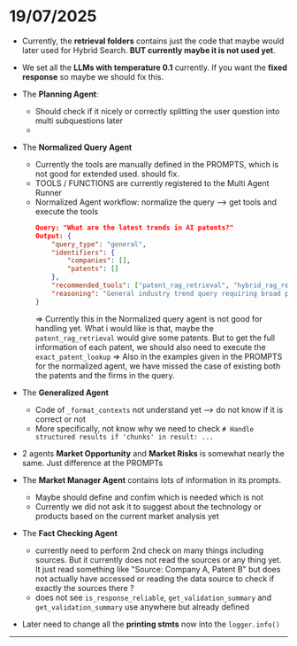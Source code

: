 # 19/07/2025 

- Currently, the **retrieval folders** contains just the code that maybe would later used for Hybrid Search. **BUT currently maybe it is not used yet**. 

- We set all the **LLMs with temperature 0.1** currently. If you want the **fixed response** so maybe we should fix this.

- The **Planning Agent**: 
  - Should check if it nicely or correctly splitting the user question into multi subquestions later 
  - 

- The **Normalized Query Agent**
  - Currently the tools are manually defined in the PROMPTS, which is not good for extended used. should fix.
  - TOOLS / FUNCTIONS are currently registered to the Multi Agent Runner 
  - Normalized Agent workflow: normalize the query --> get tools and execute the tools
    ```json
    Query: "What are the latest trends in AI patents?"
    Output: {
        "query_type": "general",
        "identifiers": {
            "companies": [],
            "patents": []
        },
        "recommended_tools": ["patent_rag_retrieval", "hybrid_rag_retrieval"],
        "reasoning": "General industry trend query requiring broad patent analysis"
    }
    ```
    => Currently this in the Normalized query agent is not good for handling yet. What i would like is that, maybe the ```patent_rag_retrieval``` would give some patents. But to get the full information of each patent, we should also need to execute the ```exact_patent_lookup```
    => Also in the examples given in the PROMPTS for the normalized agent, we have missed the case of existing both the patents and the firms in the query. 

- The **Generalized Agent**
  - Code of ```_format_contexts``` not understand yet --> do not know if it is correct or not 
  - More specifically, not know why we need to check ```# Handle structured results if 'chunks' in result: ... ```

- 2 agents **Market Opportunity** and **Market Risks** is somewhat nearly the same. Just difference at the PROMPTs

- The **Market Manager Agent** contains lots of information in its prompts.
  - Maybe should define and confim which is needed which is not 
  - Currently we did not ask it to suggest about the technology or products based on the current market analysis yet 

- The **Fact Checking Agent** 
  - currently need to perform 2nd check on many things including sources. But it currently does not read the sources or any thing yet. It just read something like "Source: Company A, Patent B" but does not actually have accessed or reading the data source to check if exactly the sources there ? 
  - does not see ```is_response_reliable```, ```get_validation_summary``` and ```get_validation_summary``` use anywhere but already defined 

- Later need to change all the **printing stmts** now into the ```logger.info()```

--- 


